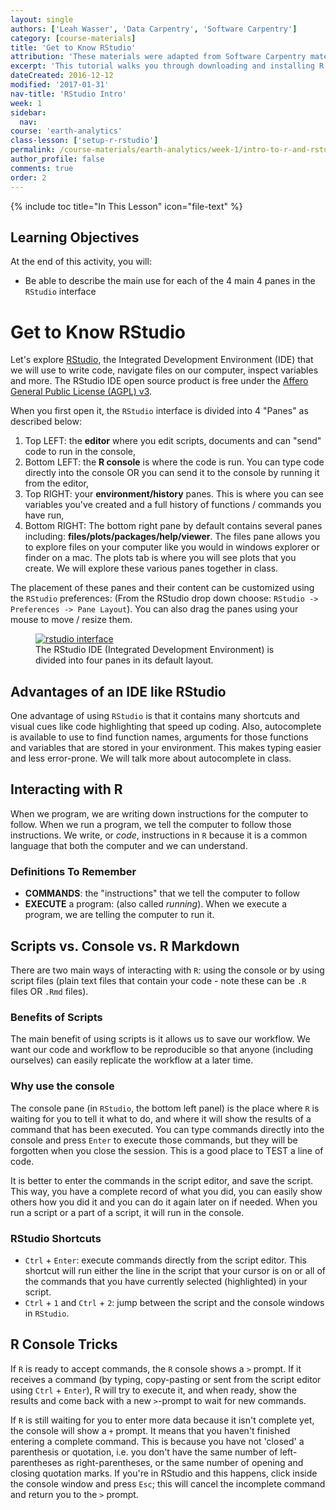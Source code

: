 ```yaml
---
layout: single
authors: ['Leah Wasser', 'Data Carpentry', 'Software Carpentry']
category: [course-materials]
title: 'Get to Know RStudio'
attribution: 'These materials were adapted from Software Carpentry materials by Earth Lab.'
excerpt: 'This tutorial walks you through downloading and installing R and RStudio on your computer.'
dateCreated: 2016-12-12
modified: '2017-01-31'
nav-title: 'RStudio Intro'
week: 1
sidebar:
  nav:
course: 'earth-analytics'
class-lesson: ['setup-r-rstudio']
permalink: /course-materials/earth-analytics/week-1/intro-to-r-and-rstudio/
author_profile: false
comments: true
order: 2
---
```


{% include toc title="In This Lesson" icon="file-text" %}


<div class='notice--success' markdown="1">

## <i class="fa fa-graduation-cap" aria-hidden="true"></i> Learning Objectives
At the end of this activity, you will:

* Be able to describe the main use for each of the 4 main 4 panes in the `RStudio` interface

</div>

# Get to Know RStudio

Let's explore [RStudio](https://www.rstudio.com/), the Integrated Development
Environment (IDE) that we will use to write code, navigate files on our computer,
inspect variables and more. The RStudio IDE open source product is free under the [Affero General Public License (AGPL) v3](https://www.gnu.org/licenses/agpl-3.0.en.html).

When you first open it, the `RStudio` interface is divided into 4 "Panes" as
described below:

1. Top LEFT: the **editor** where you edit scripts, documents and can "send" code to run in the console,
2. Bottom LEFT: the **R console** is where the code is run. You can type code directly into the console OR you can send it to the console by running it from the editor,
3. Top RIGHT: your **environment/history** panes. This is where you can see variables you've created and a full history of functions / commands you have run,
4. Bottom RIGHT: The bottom right pane by default contains several panes including:
**files/plots/packages/help/viewer**. The files pane allows you to explore files on your computer like you would in windows explorer or finder on a mac. The plots tab is where you will see plots that you create. We will explore these various panes together in class.

The placement of these panes and their content can be customized using the `RStudio`
preferences: (From the RStudio drop down choose: `RStudio -> Preferences -> Pane Layout`).
You can also drag the panes using your mouse to move / resize them.

<figure>
	<a href="{{ site.baseurl }}/images/course-materials/earth-analytics/week-2/get-to-know-r/rstudio-interface.png">
	<img src="{{ site.baseurl }}/images/course-materials/earth-analytics/week-2/get-to-know-r/rstudio-interface.png" alt="rstudio interface">
	</a>
	<figcaption>The RStudio IDE (Integrated Development Environment) is divided into
  four panes in its default layout.
	</figcaption>
</figure>

## Advantages of an IDE like RStudio
One advantage of
using `RStudio` is that it contains many shortcuts and visual cues like code
highlighting that speed up coding. Also, autocomplete is available to use to find
function names, arguments for those functions and variables that are stored
in your environment. This makes typing easier and less error-prone. We will talk
more about autocomplete in class.

## Interacting with R

When we program, we are writing down instructions for the computer to
follow. When we run a program, we tell the computer to follow those instructions.
We write, or *code*, instructions in `R` because it is a common language that
both the computer and we can understand.

### Definitions To Remember

* **COMMANDS**: the "instructions" that we tell the computer to follow
* **EXECUTE** a program: (also called *running*). When we execute a program, we
are telling the computer to run it.

## Scripts vs. Console vs. R Markdown

There are two main ways of interacting with `R`: using the console or by using
script files (plain text files that contain your code - note these can be `.R` files
OR `.Rmd` files).

### Benefits of Scripts
The main benefit of using scripts is it allows us to save our workflow. We want
our code and workflow to be reproducible so that anyone (including ourselves)
can easily replicate the workflow at a later time.

### Why use the console
The console pane (in `RStudio`, the bottom left panel) is the place where `R` is
waiting for you to tell it what to do, and where it will show the results of a
command that has been executed. You can type commands directly into the console
and press `Enter` to execute those commands, but they will be forgotten when you
close the session. This is a good place to TEST a line of code.

It is better to enter the commands in the script editor, and
save the script. This way, you have a complete record of what you did, you can
easily show others how you did it and you can do it again later on if needed.
When you run a script or a part of a script, it will run in the console.

### RStudio Shortcuts

* <kbd>`Ctrl`</kbd> + <kbd>`Enter`</kbd>: execute commands directly from the script editor. This shortcut will run either the line in the script that your cursor
is on or all of the commands that you have currently selected (highlighted) in
your script.
* <kbd>`Ctrl`</kbd> + <kbd>`1`</kbd> and <kbd>`Ctrl`</kbd> +
<kbd>`2`</kbd>: jump between the script and the console windows in `RStudio`.

## R Console Tricks

If `R` is ready to accept commands, the `R` console shows a `>` prompt. If it
receives a command (by typing, copy-pasting or sent from the script editor using
<kbd>`Ctrl`</kbd> + <kbd>`Enter`</kbd>), R will try to execute it, and when
ready, show the results and come back with a new `>`-prompt to wait for new
commands.

If `R` is still waiting for you to enter more data because it isn't complete yet,
the console will show a `+` prompt. It means that you haven't finished entering
a complete command. This is because you have not 'closed' a parenthesis or
quotation, i.e. you don't have the same number of left-parentheses as
right-parentheses, or the same number of opening and closing quotation marks. If
you're in RStudio and this happens, click inside the console window and press
`Esc`; this will cancel the incomplete command and return you to the `>` prompt.
